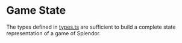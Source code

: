 # Game State

The types defined in [types.ts](../src/types.ts) are sufficient to build a complete state representation of a game of Splendor.
